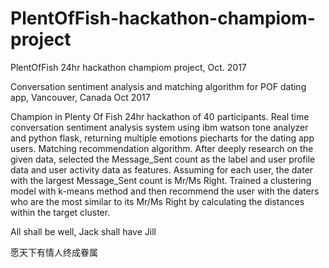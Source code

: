 # PlentOfFish-hackathon-champiom-project
PlentOfFish 24hr hackathon champiom project, Oct. 2017

Conversation sentiment analysis and matching algorithm for POF dating app, Vancouver, Canada	 Oct 2017

Champion in Plenty Of Fish 24hr hackathon of 40 participants.
Real time conversation sentiment analysis system using ibm watson tone analyzer and python flask, returning multiple emotions piecharts for the dating app users.
Matching recommendation algorithm. After deeply research on the given data, selected the Message_Sent count as the label and user profile data and user activity data as features. Assuming for each user, the dater with the largest Message_Sent count is Mr/Ms Right. Trained a clustering model with k-means method and then recommend the user with the daters who are the most similar to its Mr/Ms Right by calculating the distances within the target cluster.

All shall be well, Jack shall have Jill 

愿天下有情人终成眷属

